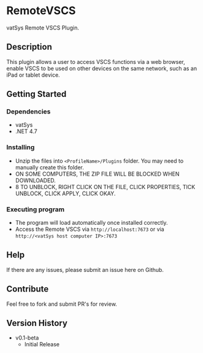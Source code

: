# RemoteVSCS

vatSys Remote VSCS Plugin.

## Description

This plugin allows a user to access VSCS functions via a web browser, enable VSCS to be used on other devices on the same network, such as an iPad or tablet device.

## Getting Started

### Dependencies

* vatSys
* .NET 4.7

### Installing

* Unzip the files into `<ProfileName>/Plugins` folder. You may need to manually create this folder.
* ON SOME COMPUTERS, THE ZIP FILE WILL BE BLOCKED WHEN DOWNLOADED.
* 8 TO UNBLOCK, RIGHT CLICK ON THE FILE, CLICK PROPERTIES, TICK UNBLOCK, CLICK APPLY, CLICK OKAY.

### Executing program

* The program will load automatically once installed correctly.
* Access the Remote VSCS via `http://localhost:7673` or via `http://<vatSys host computer IP>:7673`

## Help

If there are any issues, please submit an issue here on Github.

## Contribute

Feel free to fork and submit PR's for review.

## Version History

* v0.1-beta
    * Initial Release
